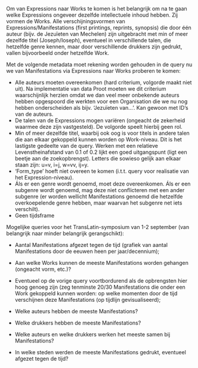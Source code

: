 Om van Expressions naar Works te komen is het belangrijk om na te gaan welke Expressions ongeveer dezelfde intellectuele
inhoud hebben. Zij vormen de Works. Alle verschijningsvormen van Expressions/Manifestations (first printings, reprints,
synopsis) die door één auteur (bijv. de Jezuïeten van Mechelen) zijn uitgebracht met min of meer dezelfde titel
(Joseph/Ioseph), eventueel in verschillende talen, die hetzelfde genre kennen, maar door verschillende drukkers zijn
gedrukt, vallen bijvoorbeeld onder hetzelfde Work.

Met de volgende metadata moet rekening worden gehouden in de query nu we van Manifestations via Expressions naar Works
proberen te komen:

- Alle auteurs moeten overeenkomen (hard criterium, volgorde maakt niet uit). Na implementatie van data Proot moeten we
  dit criterium waarschijnlijk herzien omdat we dan veel meer onbekende auteurs hebben opgespoord die werkten voor een
  Organisation die we nu nog hebben onderscheiden als bijv. ‘Jezuïeten van…’. Kan gewoon met ID’s van de auteurs.
- De talen van de Expressions mogen variëren (ongeacht de zekerheid waarmee deze zijn vastgesteld). De volgorde speelt
  hierbij geen rol.
- Min of meer dezelfde titel, waarbij ook oog is voor titels in andere talen die aan elkaar gekoppeld kunnen worden op
  Work-niveau. Dit is het lastigste gedeelte van de query. Werken met een relatieve Levenstheinafstand van 0.1 of 0.2
  lijkt een goed uitgangspunt (ligt een beetje aan de zoekopbrengst). Letters die sowieso gelijk aan elkaar staan zijn:
  u=v, i=j, w=vv, ij=y.
- ‘Form_type’ hoeft niet overeen te komen (i.t.t. query voor realisatie van het Expression-niveau).
- Áls er een genre wordt genoemd, moet deze overeenkomen. Áls er een subgenre wordt genoemd, mag deze niet conflicteren
  met een ander subgenre (er worden wellicht Manifestations genoemd die hetzelfde overkoepelende genre hebben, maar
  waarvan het subgenre net iets verschilt).
- Geen tijdsframe

Mogelijke queries voor het TransLatin-symposium van 1-2 september (van belangrijk naar minder belangrijk gerangschikt):

- Aantal Manifestations afgezet tegen de tijd (grafiek van aantal Manifestations door de eeuwen heen per jaar/decennium);
- Aan welke Works kunnen de meeste Manifestations worden gehangen (ongeacht vorm, etc.)?
- Eventueel op de vorige query voortbordurend als de opbrengsten hier hoog genoeg zijn (zeg tenminste 20/30
  Manifestations die onder een Work gekoppeld kunnen worden: op welke momenten door de tijd verschijnen deze
  Manifestations (op tijdlijn gevisualiseerd);

- Welke auteurs hebben de meeste Manifestations?
- Welke drukkers hebben de meeste Manifestations?
- Welke auteurs en welke drukkers werken het meeste samen bij Manifestations?
- In welke steden werden de meeste Manifestations gedrukt, eventueel afgezet tegen de tijd?
